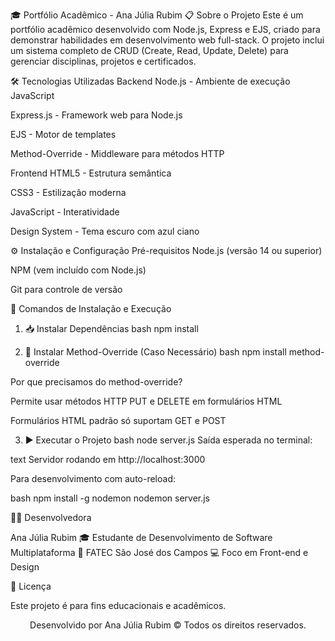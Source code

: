 🎓 Portfólio Acadêmico - Ana Júlia Rubim
📋 Sobre o Projeto
Este é um portfólio acadêmico desenvolvido com Node.js, Express e EJS, criado para demonstrar habilidades em desenvolvimento web full-stack. O projeto inclui um sistema completo de CRUD (Create, Read, Update, Delete) para gerenciar disciplinas, projetos e certificados.

🛠 Tecnologias Utilizadas
Backend
Node.js - Ambiente de execução JavaScript

Express.js - Framework web para Node.js

EJS - Motor de templates

Method-Override - Middleware para métodos HTTP

Frontend
HTML5 - Estrutura semântica

CSS3 - Estilização moderna

JavaScript - Interatividade

Design System - Tema escuro com azul ciano

⚙️ Instalação e Configuração
Pré-requisitos
Node.js (versão 14 ou superior)

NPM (vem incluído com Node.js)

Git para controle de versão

🚀 Comandos de Instalação e Execução
1. 📥 Instalar Dependências
bash
npm install

2. 🔧 Instalar Method-Override (Caso Necessário)
bash
npm install method-override

Por que precisamos do method-override?

Permite usar métodos HTTP PUT e DELETE em formulários HTML

Formulários HTML padrão só suportam GET e POST

3. ▶️ Executar o Projeto
bash
node server.js
Saída esperada no terminal:

text
Servidor rodando em http://localhost:3000

Para desenvolvimento com auto-reload:

bash
npm install -g nodemon
nodemon server.js

👩‍💻 Desenvolvedora

Ana Júlia Rubim
🎓 Estudante de Desenvolvimento de Software Multiplataforma
🏫 FATEC São José dos Campos
💻 Foco em Front-end e Design

📄 Licença

Este projeto é para fins educacionais e acadêmicos.

<div align="center">
Desenvolvido por Ana Júlia Rubim © Todos os direitos reservados.
</div>
